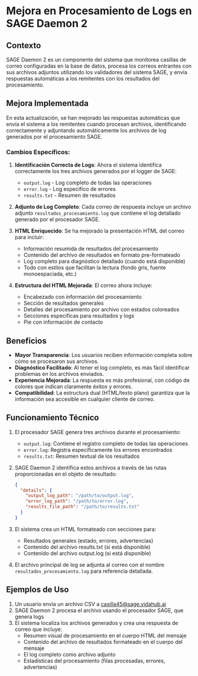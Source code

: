 # Mejora en Procesamiento de Logs en SAGE Daemon 2

## Contexto

SAGE Daemon 2 es un componente del sistema que monitorea casillas de correo configuradas en la base de datos, procesa los correos entrantes con sus archivos adjuntos utilizando los validadores del sistema SAGE, y envía respuestas automáticas a los remitentes con los resultados del procesamiento.

## Mejora Implementada

En esta actualización, se han mejorado las respuestas automáticas que envía el sistema a los remitentes cuando procesan archivos, identificando correctamente y adjuntando automáticamente los archivos de log generados por el procesamiento SAGE.

### Cambios Específicos:

1. **Identificación Correcta de Logs**: Ahora el sistema identifica correctamente los tres archivos generados por el logger de SAGE:
   - `output.log` - Log completo de todas las operaciones
   - `error.log` - Log específico de errores
   - `results.txt` - Resumen de resultados

2. **Adjunto de Log Completo**: Cada correo de respuesta incluye un archivo adjunto `resultados_procesamiento.log` que contiene el log detallado generado por el procesador SAGE.

3. **HTML Enriquecido**: Se ha mejorado la presentación HTML del correo para incluir:
   - Información resumida de resultados del procesamiento
   - Contenido del archivo de resultados en formato pre-formateado
   - Log completo para diagnóstico detallado (cuando está disponible)
   - Todo con estilos que facilitan la lectura (fondo gris, fuente monoespaciada, etc.)

4. **Estructura del HTML Mejorada**: El correo ahora incluye:
   - Encabezado con información del procesamiento
   - Sección de resultados generales
   - Detalles del procesamiento por archivo con estados coloreados
   - Secciones específicas para resultados y logs
   - Pie con información de contacto

## Beneficios

- **Mayor Transparencia**: Los usuarios reciben información completa sobre cómo se procesaron sus archivos.
- **Diagnóstico Facilitado**: Al tener el log completo, es más fácil identificar problemas en los archivos enviados.
- **Experiencia Mejorada**: La respuesta es más profesional, con código de colores que indican claramente éxitos y errores.
- **Compatibilidad**: La estructura dual (HTML/texto plano) garantiza que la información sea accesible en cualquier cliente de correo.

## Funcionamiento Técnico

1. El procesador SAGE genera tres archivos durante el procesamiento:
   - `output.log`: Contiene el registro completo de todas las operaciones
   - `error.log`: Registra específicamente los errores encontrados
   - `results.txt`: Resumen textual de los resultados

2. SAGE Daemon 2 identifica estos archivos a través de las rutas proporcionadas en el objeto de resultado:
   ```json
   {
     "details": {
       "output_log_path": "/path/to/output.log",
       "error_log_path": "/path/to/error.log", 
       "results_file_path": "/path/to/results.txt"
     }
   }
   ```

3. El sistema crea un HTML formateado con secciones para:
   - Resultados generales (estado, errores, advertencias)
   - Contenido del archivo results.txt (si está disponible)
   - Contenido del archivo output.log (si está disponible)

4. El archivo principal de log se adjunta al correo con el nombre `resultados_procesamiento.log` para referencia detallada.

## Ejemplos de Uso

1. Un usuario envía un archivo CSV a casilla45@sage.vidahub.ai
2. SAGE Daemon 2 procesa el archivo usando el procesador SAGE, que genera logs
3. El sistema localiza los archivos generados y crea una respuesta de correo que incluye:
   - Resumen visual de procesamiento en el cuerpo HTML del mensaje
   - Contenido del archivo de resultados formateado en el cuerpo del mensaje
   - El log completo como archivo adjunto
   - Estadísticas del procesamiento (filas procesadas, errores, advertencias)
